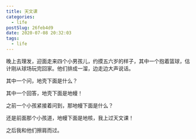 ```yaml
---
title: 天文课
categories:
  - life
postSlug: 26feb4d9
date: 2020-07-08 20:32:03
tags:
  - life
---
```


晚上去理发，迎面走来四个小男孩儿，约摸五六岁的样子，其中一个抱着篮球，估计刚从球场玩完回家。他们排成一溜，边走边大声说话。

其中一个问，地壳下面是什么？

其中一个回答，地壳下面是地幔！

之前一个小孩紧接着问到，那地幔下面是什么？

还是前面那个小孩道，地幔下面是地核，我上过天文课！

之后我和他们擦肩而过。
